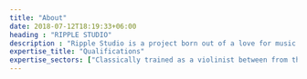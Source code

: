 ```yaml
---
title: "About"
date: 2018-07-12T18:19:33+06:00
heading : "RIPPLE STUDIO"
description : "Ripple Studio is a project born out of a love for music and an obsession with high quality audio. A passion project in every sense of the term, there is only one person behind this entire operation, for better or for worse. While I would clearly benefit from finding an actual Web developer and branding department that I could pay in gratitude and exposure, I am much more confident in what I can bring as an audio engineer to your project."
expertise_title: "Qualifications"
expertise_sectors: ["Classically trained as a violinist between from the age of three, trading sweet childhood memories for fluency in music theory, working on ear training instead of social skills, but at least I have perfect pitch and you don't.", "Spent all my free time in my teens rebelling against classical music, exchanging Haydn for Hendrix, going from studying the seven modes to practising seven different ways to play the pentatonic, thinking I was Frusciante while the tape was rolling, only to hear more Nick Jonas during playback.", "Cut my losses early as university killed the rock n' roll dream for good to set my sights on a peaceful lifetime of familial comfort, scratching the GAS itch by accumulating a pile of audio gear stacked so high that I could touch the top of the rock n' roll heap if I climbed it, and convincing myself that my life goal was a home theater in a basement.", "Staunch defender of analog gear and the magic of tubes against any and all proof to the contrary, because despite how they might sound exactly the same, this 50$ plugin has no soul compared to my Silver Jubilee. Someone teach Tim Henson how to boomer bend before I ever put on Polyphia again.", "Did I mention analog gear?"]
---
```

